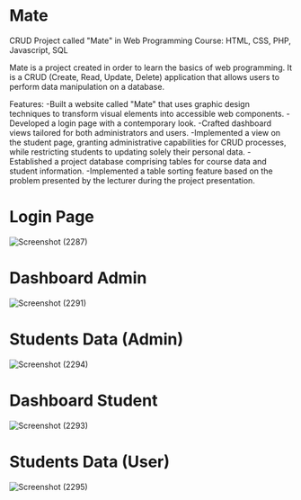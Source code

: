 # Mate
CRUD Project called "Mate" in Web Programming Course: HTML, CSS, PHP, Javascript, SQL

Mate is a project created in order to learn the basics of web programming. It is a CRUD (Create, Read, Update, Delete) application that allows users to perform data manipulation on a database.

Features:
-Built a website called "Mate" that uses graphic design techniques to transform visual elements into accessible web components.
-Developed a login page with a contemporary look.
-Crafted dashboard views tailored for both administrators and users.
-Implemented a view on the student page, granting administrative capabilities for CRUD processes, while restricting students to updating solely their personal data.
-Established a project database comprising tables for course data and student information.
-Implemented a table sorting feature based on the problem presented by the lecturer during the project presentation.

# Login Page
![Screenshot (2287)](https://github.com/Randafrmn/Mate/assets/99109173/6ccc59e4-6caa-4f24-b786-fb712f283d47)

# Dashboard Admin
![Screenshot (2291)](https://github.com/Randafrmn/Mate/assets/99109173/b8fd6921-9718-4841-b8c2-5a9b0c878057)

# Students Data (Admin)
![Screenshot (2294)](https://github.com/Randafrmn/Mate/assets/99109173/c1239771-1bf6-42e9-a67c-58d3897b8709)

# Dashboard Student
![Screenshot (2293)](https://github.com/Randafrmn/Mate/assets/99109173/e3da86c9-0f6b-4795-bd79-c2898f005f83)

# Students Data (User)
![Screenshot (2295)](https://github.com/Randafrmn/Mate/assets/99109173/0fc44126-7dce-4c07-9ce3-879d8204d0c9)


